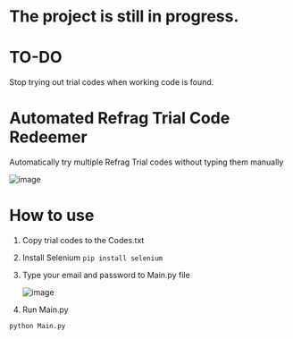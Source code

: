 # The project is still in progress.
# TO-DO
Stop trying out trial codes when working code is found.


# Automated Refrag Trial Code Redeemer
Automatically try multiple Refrag Trial codes without typing them manually

![image](https://github.com/Ossi05/Automated-Refrag-Trial-Code-Redeemer/assets/77546709/3fc00513-607b-4b4c-888d-f15496089a8f)


# How to use

1. Copy trial codes to the Codes.txt
2. Install Selenium `pip install selenium`
3. Type your email and password to Main.py file

   ![image](https://github.com/Ossi05/Automated-Refrag-Trial-Code-Redeemer/assets/77546709/db98ec92-9e6e-4327-8978-0250a070e8bc)

5. Run Main.py
 ```
python Main.py
```





